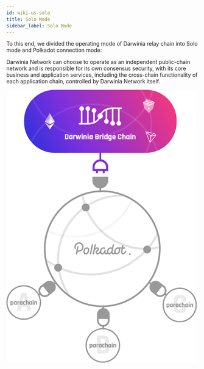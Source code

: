 ```yaml
---
id: wiki-us-solo
title: Solo Mode
sidebar_label: Solo Mode
---
```


To this end, we divided the operating mode of Darwinia relay chain into Solo mode and Polkadot connection mode:

Darwinia Network can choose to operate as an independent public-chain network and is responsible for its own consensus security, with its core business and application services, including the cross-chain functionality of each application chain, controlled by Darwinia Network itself.

<div style="max-width:500px;">

![Solo Mode](assets/solo-mode-en.png)

</div>